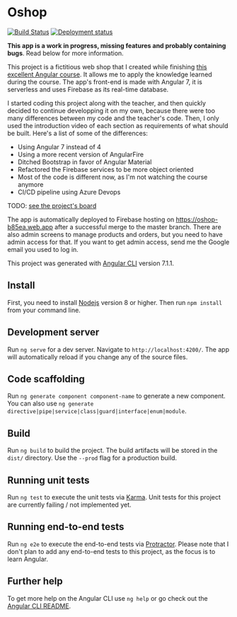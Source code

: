 # Oshop

[![Build Status](https://dev.azure.com/noxxys/oshop/_apis/build/status/Noxxys.oshop?branchName=master)](https://dev.azure.com/noxxys/oshop/_build/latest?definitionId=1&branchName=master)
[![Deployment status](https://vsrm.dev.azure.com/noxxys/_apis/public/Release/badge/f84a8b88-54f2-417a-93e6-cd708b7a4e51/1/1)](#)

**This app is a work in progress, missing features and probably containing bugs**. Read below for more information.

This project is a fictitious web shop that I created while finishing [this excellent Angular course](https://www.udemy.com/the-complete-angular-master-class). It allows me to apply the knowledge learned during the course. The app's front-end is made with Angular 7, it is serverless and uses Firebase as its real-time database.

I started coding this project along with the teacher, and then quickly decided to continue developping it on my own, because there were too many differences between my code and the teacher's code. Then, I only used the introduction video of each section as requirements of what should be built. Here's a list of some of the differences:

- Using Angular 7 instead of 4
- Using a more recent version of AngularFire
- Ditched Bootstrap in favor of Angular Material
- Refactored the Firebase services to be more object oriented
- Most of the code is different now, as I'm not watching the course anymore
- CI/CD pipeline using Azure Devops

TODO: [see the project's board](https://github.com/Noxxys/oshop/projects/1)

The app is automatically deployed to Firebase hosting on https://oshop-b85ea.web.app after a successful merge to the master branch. There are also admin screens to manage products and orders, but you need to have admin access for that. If you want to get admin access, send me the Google email you used to log in.

This project was generated with [Angular CLI](https://github.com/angular/angular-cli) version 7.1.1.

## Install

First, you need to install [Nodejs](https://nodejs.org) version 8 or higher.
Then run `npm install` from your command line.

## Development server

Run `ng serve` for a dev server. Navigate to `http://localhost:4200/`. The app will automatically reload if you change any of the source files.

## Code scaffolding

Run `ng generate component component-name` to generate a new component. You can also use `ng generate directive|pipe|service|class|guard|interface|enum|module`.

## Build

Run `ng build` to build the project. The build artifacts will be stored in the `dist/` directory. Use the `--prod` flag for a production build.

## Running unit tests

Run `ng test` to execute the unit tests via [Karma](https://karma-runner.github.io).
Unit tests for this project are currently failing / not implemented yet.

## Running end-to-end tests

Run `ng e2e` to execute the end-to-end tests via [Protractor](http://www.protractortest.org/).
Please note that I don't plan to add any end-to-end tests to this project, as the focus is to learn Angular.

## Further help

To get more help on the Angular CLI use `ng help` or go check out the [Angular CLI README](https://github.com/angular/angular-cli/blob/master/README.md).
